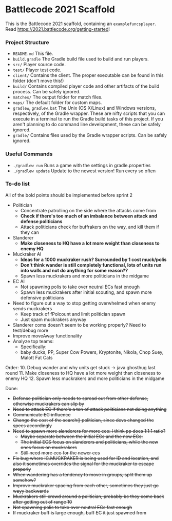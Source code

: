 # Battlecode 2021 Scaffold

This is the Battlecode 2021 scaffold, containing an `examplefuncsplayer`. Read https://2021.battlecode.org/getting-started!

### Project Structure

- `README.md`
    This file.
- `build.gradle`
    The Gradle build file used to build and run players.
- `src/`
    Player source code.
- `test/`
    Player test code.
- `client/`
    Contains the client. The proper executable can be found in this folder (don't move this!)
- `build/`
    Contains compiled player code and other artifacts of the build process. Can be safely ignored.
- `matches/`
    The output folder for match files.
- `maps/`
    The default folder for custom maps.
- `gradlew`, `gradlew.bat`
    The Unix (OS X/Linux) and Windows versions, respectively, of the Gradle wrapper. These are nifty scripts that you can execute in a terminal to run the Gradle build tasks of this project. If you aren't planning to do command line development, these can be safely ignored.
- `gradle/`
    Contains files used by the Gradle wrapper scripts. Can be safely ignored.


### Useful Commands

- `./gradlew run`
    Runs a game with the settings in gradle.properties
- `./gradlew update`
    Update to the newest version! Run every so often


### To-do list

All of the bold points should be implemented before sprint 2

- Politician
    - Concentrate patrolling on the side where the attacks come from
    - **Check if there's too much of an imbalance between attack and defense politicians**
    - Attack politicians check for buffrakers on the way, and kill them if they can
- Slanderer
    - **Make closeness to HQ have a lot more weight than closeness to enemy HQ**
- Muckraker AI
    - __Ideas for a 1000 muckraker rush? Surrounded by 1 cost muck/polis__
    - **Don't think wander is still completely functional, lots of units run into walls and not do anything for some reason??**
    - Spawn less muckrakers and more politicians in the midgame
- EC AI
    - Not spawning polis to take over neutral ECs fast enough
    - Spawn less muckrakers after initial scouting, and spawn more defensive politicians
- Need to figure out a way to stop getting overwhelmed when enemy sends muckrakers
    - Keep track of fPolcount and limit politician spawn
    - Just spam muckrakers anyway
- Slanderer coms doesn't seem to be working properly? Need to test/debug more
- Improve moveAway functionality
- Analyze top teams:
    - Specifically:
    - baby ducks, PP, Super Cow Powers, Kryptonite, Nikola, Chop Suey, Malott Fat Cats

Order:
10. Debug wander and why units get stuck -> java ghosthug last round
11. Make closeness to HQ have a lot more weight than closeness to enemy HQ
12. Spawn less muckrakers and more politicians in the midgame


Done:
- ~~Defense politician only needs to spread out from other defense, otherwise muckrakers can slip by~~
- ~~Need to attack EC if there's a ton of attack politicians not doing anything~~
- ~~Communicate EC influence~~
- ~~Change the cost of the search() politician, since devs changed the specs accordingly~~
- ~~Need to spawn more slanderers for more eco: I think pp does 1:1:1 ratio?~~
    - ~~Maybe separate between the initial ECs and the new ECs:~~
    - ~~The initial ECS focus on slanderers and politicians, while the new ones focus on muckrakers~~
    - ~~Still need more eco for the newer ecs~~
- ~~Fix bug where IC.MUCKRAKER is being used for ID and location, and also it sometimes overrides the signal for the muckraker to escape properly~~
- ~~When wandering has a tendency to move in groups, split them up somehow?~~
- ~~Improve muckraker spacing from each other, sometimes they just go wayy backwards~~
- ~~Muckrakers still crowd around a politician, probably bc they come back after getting out of range 10~~
- ~~Not spawning polis to take over neutral ECs fast enough~~
- ~~If muckraker buff is large enough, buff EC it just spawned from~~


